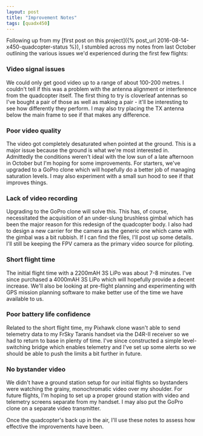 ```yaml
---
layout: post
title: "Improvement Notes"
tags: [quadx450]
---
```


Following up from my [first post on this project]({% post_url 2016-08-14-x450-quadcopter-status %}), I stumbled across my notes from last October outlining the various issues we'd experienced during the first few flights:

### Video signal issues

We could only get good video up to a range of about 100-200 metres.  I couldn't tell if this was a problem with the antenna alignment or interference from the quadcopter itself.  The first thing to try is cloverleaf antennas so I've bought a pair of those as well as making a pair - it'll be interesting to see how differently they perform.  I may also try placing the TX antenna below the main frame to see if that makes any difference.

### Poor video quality

The video got completely desaturated when pointed at the ground.  This is a major issue because the ground is what we're most interested in.  Admittedly the conditions weren't ideal with the low sun of a late afternoon in October but I'm hoping for some improvements.  For starters, we've upgraded to a GoPro clone which will hopefully do a better job of managing saturation levels.  I may also experiment with a small sun hood to see if that improves things.

### Lack of video recording

Upgrading to the GoPro clone will solve this.  This has, of course, necessitated the acquisition of an under-slung brushless gimbal which has been the major reason for this redesign of the quadcopter body.  I also had to design a new carrier for the camera as the generic one which came with the gimbal was a bit rubbish.  If I can find the files, I'll post up some details.  I'll still be keeping the FPV camera as the primary video source for piloting.

### Short flight time

The initial flight time with a 2200mAH 3S LiPo was about 7-8 minutes.  I've since purchased a 4000mAH 3S LiPo which will hopefully provide a decent increase.  We'll also be looking at pre-flight planning and experimenting with GPS mission planning software to make better use of the time we have available to us.

### Poor battery life confidence

Related to the short flight time, my Pixhawk clone wasn't able to send telemetry data to my FrSky Taranis handset via the D4R-II receiver so we had to return to base in plenty of time.  I've since constructed a simple level-switching bridge which enables telemetry and I've set up some alerts so we should be able to push the limits a bit further in future.

### No bystander video

We didn't have a ground station setup for our initial flights so bystanders were watching the grainy, monochromatic video over my shoulder.  For future flights, I'm hoping to set up a proper ground station with video and telemetry screens separate from my handset.  I may also put the GoPro clone on a separate video transmitter.

Once the quadcopter's back up in the air, I'll use these notes to assess how effective the improvements have been.
